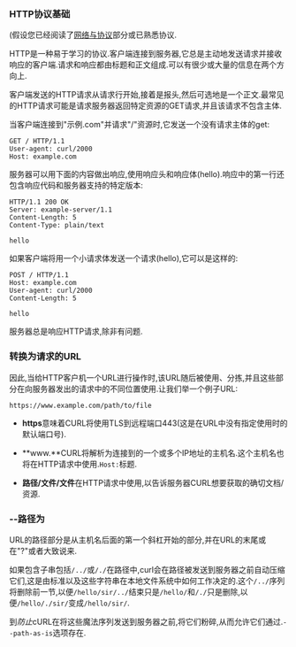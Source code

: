 
### HTTP协议基础

(假设您已经阅读了[网络与协议](protocols.md)部分或已熟悉协议.

HTTP是一种易于学习的协议.客户端连接到服务器,它总是主动地发送请求并接收响应的客户端.请求和响应都由标题和正文组成.可以有很少或大量的信息在两个方向上.

客户端发送的HTTP请求从请求行开始,接着是报头,然后可选地是一个正文.最常见的HTTP请求可能是请求服务器返回特定资源的GET请求,并且该请求不包含主体.

当客户端连接到"示例.com"并请求"/"资源时,它发送一个没有请求主体的get:

```
GET / HTTP/1.1
User-agent: curl/2000
Host: example.com
```

服务器可以用下面的内容做出响应,使用响应头和响应体(hello).响应中的第一行还包含响应代码和服务器支持的特定版本:

```
HTTP/1.1 200 OK
Server: example-server/1.1
Content-Length: 5
Content-Type: plain/text

hello
```

如果客户端将用一个小请求体发送一个请求(hello),它可以是这样的:

```
POST / HTTP/1.1
Host: example.com
User-agent: curl/2000
Content-Length: 5

hello
```

服务器总是响应HTTP请求,除非有问题.

### 转换为请求的URL

因此,当给HTTP客户机一个URL进行操作时,该URL随后被使用、分拣,并且这些部分在向服务器发出的请求中的不同位置使用.让我们举一个例子URL:

```
https://www.example.com/path/to/file
```

-   **https**意味着CURL将使用TLS到远程端口443(这是在URL中没有指定使用时的默认端口号).

-   **www.**CURL将解析为连接到的一个或多个IP地址的主机名.这个主机名也将在HTTP请求中使用.`Host:`标题.

-   **路径/文件/文件**在HTTP请求中使用,以告诉服务器CURL想要获取的确切文档/资源.

### --路径为

URL的路径部分是从主机名后面的第一个斜杠开始的部分,并在URL的末尾或在"?"或者大致说来.

如果包含子串包括`/../`或`/./`在路径中,curl会在路径被发送到服务器之前自动压缩它们,这是由标准以及这些字符串在本地文件系统中如何工作决定的.这个`/../`序列将删除前一节,以便`/hello/sir/../`结束只是`/hello/`和`/./`只是删除,以便`/hello/./sir/`变成`/hello/sir/`.

到*防止*cURL在将这些魔法序列发送到服务器之前,将它们粉碎,从而允许它们通过.`--path-as-is`选项存在.
